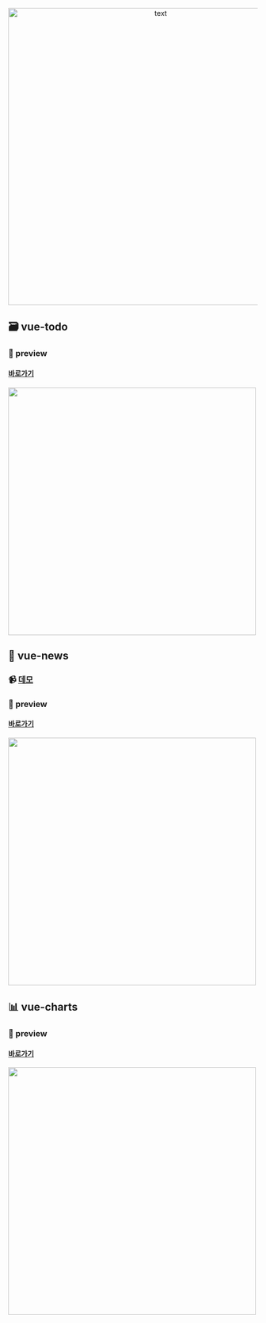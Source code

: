 <p align="center">
  <img src="https://user-images.githubusercontent.com/39231606/119636616-c4e57d00-be4f-11eb-9bba-bcc27cca8257.png" alt="text" width="600" />
</p>

## 🗃 vue-todo
### 🔎 preview
#### [바로가기](https://github.com/yeji9175/vue-study/tree/main/vue-todo)
<img src="https://user-images.githubusercontent.com/39231606/119634857-18ef6200-be4e-11eb-8780-c28b68e0ab92.PNG" alt="" width="500"/>


## 📡 vue-news
### 📹 [데모](https://thirsty-sinoussi-435096.netlify.app)
### 🔎 preview
#### [바로가기](https://github.com/yeji9175/vue-study/tree/main/vue-news)
<img src="https://user-images.githubusercontent.com/39231606/119635072-4a682d80-be4e-11eb-824a-bd4f1ad5d3f8.PNG" alt="" width="500"/>


## 📊 vue-charts
### 🔎 preview
#### [바로가기](https://github.com/yeji9175/vue-study/tree/main/vue-charts/chart-lib)
<img src="https://user-images.githubusercontent.com/39231606/119635303-83080700-be4e-11eb-8148-de31d8f2cadb.PNG" alt="" width="500"/>

